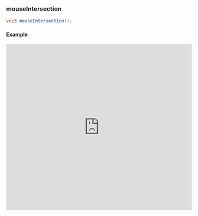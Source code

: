 ### mouseIntersection

```glsl
vec3 mouseIntersection();
```

#### Example
<iframe width="100%" height="450px" src="https://shaderpark.netlify.com/sculpture/-LVeH0-GW-m_-7eA0iHn?&example=true&embed=true" frameborder="0"></iframe>

